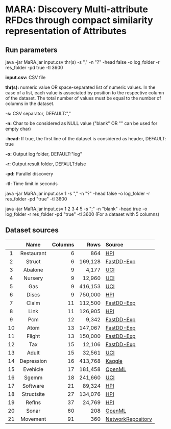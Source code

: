 # MARA: Discovery Multi-attribute RFDcs through compact similarity representation of Attributes

## Run parameters

java -jar MaRA.jar input.csv thr(s) -s "," -n "?" -head false -o log_folder -r res_folder -pd true -tl 3600


**input.csv:** CSV file

**thr(s):** numeric value OR space-separated list of numeric values. In the case of a list, each value is associated by position to the respective column of the dataset. The total number of values must be equal to the number of columns in the dataset.

**-s:** CSV separator, DEFAULT:","

**-n:** Char to be considered as NULL value ("blank" OR "" can be used for empty char)

**-head:** If true, the first line of the dataset is considered as header, DEFAULT: true

**-o:** Output log folder, DEFAULT:"log"

**-r:** Output result folder, DEFAULT:false

**-pd:** Parallel discovery

**-tl:** Time limit in seconds



java -jar MaRA.jar input.csv 1 -s "," -n "?" -head false -o log_folder -r res_folder -pd "true" -tl 3600

java -jar MaRA.jar input.csv 1 2 3 4 5 -s ";" -n "blank" -head true -o log_folder -r res_folder -pd "true" -tl 3600 (For a dataset with 5 columns)







## Dataset sources

||Name|Columns|Rows|Source|
| :-------------: | :-------------: | -------------: | -------------: | :------------- |
|1|Restaurant|6|864|[HPI](https://hpi.de/naumann/projects/repeatability/datasets/restaurants-dataset.html)|
|2|Struct|6|169,128|[FastDD-Exp](https://github.com/TristonK/FastDD-Exp/blob/8e284e925a671749f1ae73017c6adf8013397316/datasets.zip)|
|3|Abalone|9|4,177|[UCI](https://archive.ics.uci.edu/dataset/1/abalone)|
|4|Nursery|9|12,960|[UCI](https://archive.ics.uci.edu/dataset/76/nursery)|
|5|Gas|9|416,153|[UCI](https://archive.ics.uci.edu/dataset/799/single+elder+home+monitoring+gas+and+position)|
|6|Discs|9|750,000|[HPI](https://hpi.de/naumann/projects/data-integration-data-quality-and-data-cleansing/annealing-standard.html)|
|7|Claim|11|112,500|[FastDD-Exp](https://github.com/TristonK/FastDD-Exp/blob/8e284e925a671749f1ae73017c6adf8013397316/datasets.zip)|
|8|Link|11|126,905|[HPI](https://hpi.de/naumann/projects/repeatability/data-profiling/fds.html)|
|9|Pcm|12|9,342|[FastDD-Exp](https://github.com/TristonK/FastDD-Exp/blob/8e284e925a671749f1ae73017c6adf8013397316/datasets.zip)|
|10|Atom|13|147,067|[FastDD-Exp](https://github.com/TristonK/FastDD-Exp/blob/8e284e925a671749f1ae73017c6adf8013397316/datasets.zip)|
|11|Flight|13|150,000|[FastDD-Exp](https://github.com/TristonK/FastDD-Exp/blob/8e284e925a671749f1ae73017c6adf8013397316/datasets.zip)|
|12|Tax|15|12,106|[FastDD-Exp](https://github.com/TristonK/FastDD-Exp/blob/8e284e925a671749f1ae73017c6adf8013397316/datasets.zip)|
|13|Adult|15|32,561|[UCI](https://archive.ics.uci.edu/dataset/2/adult)|
|14|Depression|16|413,768|[Kaggle](https://www.kaggle.com/code/pritesbera/depression-data-eda?scriptVersionId=198947839)|
|15|Evehicle|17|181,458|[OpenML](https://www.openml.org/search?type=data&status=active&id=45948)|
|16|Sgemm|18|241,660|[UCI](https://archive.ics.uci.edu/dataset/440/sgemm+gpu+kernel+performance)|
|17|Software|21|89,324|[HPI](https://hpi.de/naumann/projects/repeatability/data-profiling/fds.html)|
|18|Structsite|27|134,076|[HPI](https://hpi.de/naumann/projects/repeatability/data-profiling/fds.html)|
|19|Reflns|37|24,769|[HPI](https://hpi.de/oldsite/fileadmin/user_upload/fachgebiete/naumann/projekte/repeatability/Pyro/REFLNS.csv.bz2)|
|20|Sonar|60|208|[OpenML](https://www.openml.org/d/40)|
|21|Movement|91|360|[NetworkRepository](https://networkrepository.com/movement-libras.php)|
